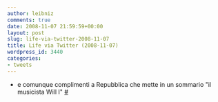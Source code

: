 ```yaml
---
author: leibniz
comments: true
date: 2008-11-07 21:59:59+00:00
layout: post
slug: life-via-twitter-2008-11-07
title: Life via Twitter (2008-11-07)
wordpress_id: 3440
categories:
- tweets
---
```



	
  * e comunque complimenti a Repubblica che mette in un sommario "il musicista Will I" [#](http://twitter.com/leibniz/statuses/994665953)


